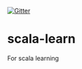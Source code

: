 [![Gitter](https://img.shields.io/gitter/room/nwjs/nw.js.svg)](https://gitter.im/tech-learn-mkmk/scala-learn)

# scala-learn
For scala learning
